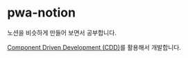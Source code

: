 # pwa-notion

노션을 비슷하게 만들어 보면서 공부합니다.

[Component Driven Development (CDD)](https://hyunjinee.tistory.com/75)를 활용해서 개발합니다.
